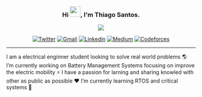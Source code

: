 <h3 align="center">
  Hi
  <img src="https://media.giphy.com/media/hvRJCLFzcasrR4ia7z/giphy.gif" width="28">,
  I'm Thiago Santos.
</h3>

<!-- Typing SVG by DenverCoder1 - https://github.com/DenverCoder1/readme-typing-svg -->
<p align="center">
  <a href="https://github.com/DenverCoder1/readme-typing-svg"><img src="https://readme-typing-svg.herokuapp.com?color=00ACEE&size=21&center=true&lines=Electrical+Engineering+Student;Embedded+Software+Developer;Always+learning+new+things"></a>
  </a>
</p>

<!-- Social icons section 
<p align="center">
  <a href="https://www.youtube.com/c/DevProTips"><img width="32px" alt="Youtube" title="Youtube" src="https://i.imgur.com/ltYxbX5.png"/></a>
  &#8287;&#8287;&#8287;&#8287;&#8287;
  <a href="https://twitter.com/DenverCoder1"><img width="32px" alt="Twitter" title="Twitter" src="https://i.imgur.com/2wQS9Nm.png"/></a>
  &#8287;&#8287;&#8287;&#8287;&#8287;
  <a href="https://discord.gg/fPrdqh3Zfu" alt="Dev Pro Tips Discussion & Support Server"><img width="32px" src="https://imgur.com/MbqePv2.png"/></a>
  &#8287;&#8287;&#8287;&#8287;&#8287;
  <a href="https://dev.to/denvercoder1"><img width="32px" alt="Dev.to" title="DenverCoder1 Dev.to" src="https://i.imgur.com/mVm29vK.png"></a>
  &#8287;&#8287;&#8287;&#8287;&#8287;
  <a href="https://ko-fi.com/jlawrence"><img width="32px" alt="Ko-fi" title="Buy me a coffee" src="https://i.imgur.com/PpLeD3K.png"/></a>
  &#8287;&#8287;&#8287;&#8287;&#8287;
  <a href="http://eyl327.mywebcommunity.org/promos/"><img width="32px" alt="Free Stuff" title="Free gifts for you" src="https://i.imgur.com/0uVwkoZ.png"/></a>
</p>
-->

<!-- Social badges section -->
<p align="center">
  <a href="https://twitter.com/ThiagoSO_">
    <img title="Twitter" src="https://img.shields.io/badge/twitter-0D95E8?style=for-the-badge&logo=twitter&logoColor=white"/></a>
  <a href="mailto:tso.thiagosantos@gmail.com">
    <img title="Gmail" src="https://img.shields.io/badge/gmail-c14438?style=for-the-badge&logo=Gmail&logoColor=white"/></a>
  <a href="https://www.linkedin.com/in/thiagoolvr">
    <img title="Linkedin" src="https://img.shields.io/badge/-Linkedin-blue?style=for-the-badge&logo=Linkedin&logoColor=white"/></a> 
  <a href="https://medium.com/@thiagoolvr">
    <img alt="Medium" title="GitHub profile views" src="https://img.shields.io/badge/-Medium-black?style=for-the-badge&logo=Medium&logoColor=white"/></a>
  <a href="https://codeforces.com/profile/thiago_so">
    <img title="Codeforces" src="https://img.shields.io/badge/-Codeforces-grey?style=for-the-badge&logo=Codeforces&logoColor=white"/></a>
</p>

----

<p align="left"> I am a electrical enginner student looking to solve real world problems 🌎 I’m currently working on Battery Management Systems focusing on improve the electric mobility ⚡ I have a passion for larning and sharing knowled with other as public as possible ❤️ I’m currently learning RTOS and critical systems 🧠 </p>
